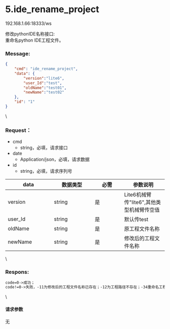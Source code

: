 # 5.ide\_rename\_project

192.168.1.66:18333/ws

修改pythonIDE名称接口:\
重命名python IDE工程文件。

### Message: <a href="#message" id="message"></a>

```json
{
    "cmd": "ide_rename_project",
    "data": {
        "version":"lite6",
        "user_Id":"test",
        "oldName":"test01",
        "newName":"test02"
    },
    "id": "1"
}
```

\


### Request： <a href="#request" id="request"></a>

* cmd
  * string，必填，请求接口
* date
  * Application/json，必填，请求数据
* id
  * string，必填，请求序列号

<table><thead><tr><th width="130">data</th><th width="113">数据类型</th><th width="77">必需</th><th>参数说明</th></tr></thead><tbody><tr><td>version</td><td>string</td><td>是</td><td>Lite6机械臂传"lite6",其他类型机械臂传空值</td></tr><tr><td>user_Id</td><td>string</td><td>是</td><td>默认传test</td></tr><tr><td>oldName</td><td>string</td><td>是</td><td>原工程文件名称</td></tr><tr><td>newName</td><td>string</td><td>是</td><td>修改后的工程文件名称</td></tr></tbody></table>

\


### Respons: <a href="#respons" id="respons"></a>

```apache
code=0->成功；
code!=0->失败，-11为修改后的工程文件名称已存在；-12为工程路径不存在；-34重命名工程目录异常。
```

\


#### 请求参数

无

